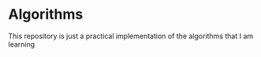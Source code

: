 # Algorithms
This repository is just a practical implementation of the algorithms that I am learning
